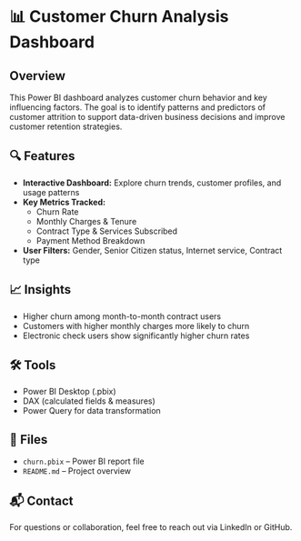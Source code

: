 # 📊 Customer Churn Analysis Dashboard

## Overview
This Power BI dashboard analyzes customer churn behavior and key influencing factors. The goal is to identify patterns and predictors of customer attrition to support data-driven business decisions and improve customer retention strategies.

## 🔍 Features

- **Interactive Dashboard:** Explore churn trends, customer profiles, and usage patterns
- **Key Metrics Tracked:**
  - Churn Rate
  - Monthly Charges & Tenure
  - Contract Type & Services Subscribed
  - Payment Method Breakdown
- **User Filters:** Gender, Senior Citizen status, Internet service, Contract type

## 📈 Insights

- Higher churn among month-to-month contract users
- Customers with higher monthly charges more likely to churn
- Electronic check users show significantly higher churn rates

## 🛠️ Tools

- Power BI Desktop (.pbix)
- DAX (calculated fields & measures)
- Power Query for data transformation

## 📁 Files

- `churn.pbix` – Power BI report file
- `README.md` – Project overview

## 📬 Contact

For questions or collaboration, feel free to reach out via LinkedIn or GitHub.
